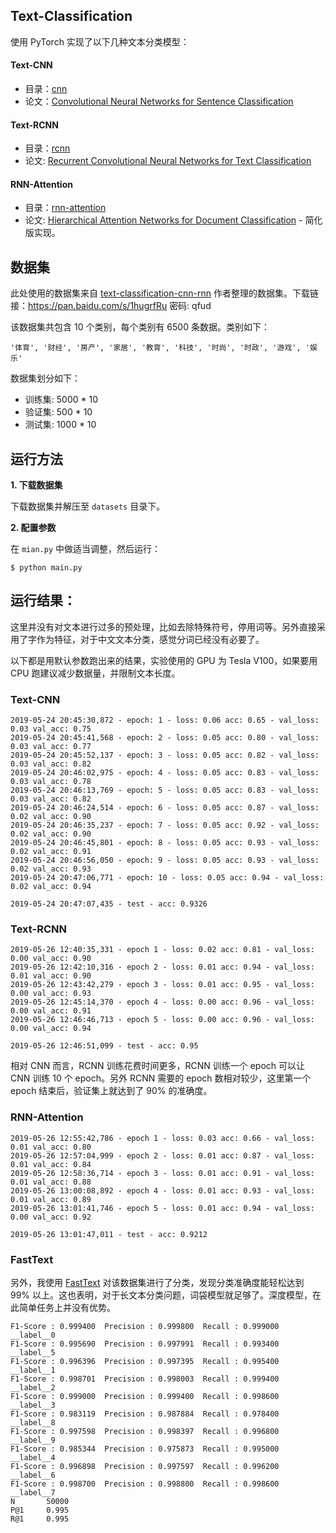 ## Text-Classification

使用 PyTorch 实现了以下几种文本分类模型：

#### Text-CNN

- 目录：[cnn](./cnn)
- 论文：[Convolutional Neural Networks for Sentence Classification](https://arxiv.org/pdf/1408.5882.pdf)

#### Text-RCNN

- 目录：[rcnn](./rcnn)
- 论文: [Recurrent Convolutional Neural Networks for Text Classification](https://www.aaai.org/ocs/index.php/AAAI/AAAI15/paper/view/9745/9552)

#### RNN-Attention

- 目录：[rnn-attention](./rnn-attention)
- 论文: [Hierarchical Attention Networks for Document Classification](https://www.aclweb.org/anthology/N16-1174) - 简化版实现。

## 数据集

此处使用的数据集来自 [text-classification-cnn-rnn](https://github.com/gaussic/text-classification-cnn-rnn) 作者整理的数据集。下载链接：https://pan.baidu.com/s/1hugrfRu 密码: qfud

该数据集共包含 10 个类别，每个类别有 6500 条数据。类别如下：

```
'体育', '财经', '房产', '家居', '教育', '科技', '时尚', '时政', '游戏', '娱乐'
```

数据集划分如下：

- 训练集: 5000 * 10
- 验证集: 500 * 10
- 测试集: 1000 * 10

## 运行方法

**1. 下载数据集**

下载数据集并解压至 `datasets` 目录下。

**2. 配置参数**

在 `mian.py` 中做适当调整，然后运行：

```
$ python main.py
```

## 运行结果：

这里并没有对文本进行过多的预处理，比如去除特殊符号，停用词等。另外直接采用了字作为特征，对于中文文本分类，感觉分词已经没有必要了。

以下都是用默认参数跑出来的结果，实验使用的 GPU 为 Tesla V100，如果要用 CPU 跑建议减少数据量，并限制文本长度。

### Text-CNN

```
2019-05-24 20:45:30,872 - epoch: 1 - loss: 0.06 acc: 0.65 - val_loss: 0.03 val_acc: 0.75
2019-05-24 20:45:41,568 - epoch: 2 - loss: 0.05 acc: 0.80 - val_loss: 0.03 val_acc: 0.77
2019-05-24 20:45:52,137 - epoch: 3 - loss: 0.05 acc: 0.82 - val_loss: 0.03 val_acc: 0.82
2019-05-24 20:46:02,975 - epoch: 4 - loss: 0.05 acc: 0.83 - val_loss: 0.03 val_acc: 0.78
2019-05-24 20:46:13,769 - epoch: 5 - loss: 0.05 acc: 0.83 - val_loss: 0.03 val_acc: 0.82
2019-05-24 20:46:24,514 - epoch: 6 - loss: 0.05 acc: 0.87 - val_loss: 0.02 val_acc: 0.90
2019-05-24 20:46:35,237 - epoch: 7 - loss: 0.05 acc: 0.92 - val_loss: 0.02 val_acc: 0.90
2019-05-24 20:46:45,801 - epoch: 8 - loss: 0.05 acc: 0.93 - val_loss: 0.02 val_acc: 0.91
2019-05-24 20:46:56,050 - epoch: 9 - loss: 0.05 acc: 0.93 - val_loss: 0.02 val_acc: 0.93
2019-05-24 20:47:06,771 - epoch: 10 - loss: 0.05 acc: 0.94 - val_loss: 0.02 val_acc: 0.94

2019-05-24 20:47:07,435 - test - acc: 0.9326
```

### Text-RCNN

```
2019-05-26 12:40:35,331 - epoch 1 - loss: 0.02 acc: 0.81 - val_loss: 0.00 val_acc: 0.90
2019-05-26 12:42:10,316 - epoch 2 - loss: 0.01 acc: 0.94 - val_loss: 0.01 val_acc: 0.90
2019-05-26 12:43:42,279 - epoch 3 - loss: 0.01 acc: 0.95 - val_loss: 0.00 val_acc: 0.93
2019-05-26 12:45:14,370 - epoch 4 - loss: 0.00 acc: 0.96 - val_loss: 0.00 val_acc: 0.91
2019-05-26 12:46:46,713 - epoch 5 - loss: 0.00 acc: 0.96 - val_loss: 0.00 val_acc: 0.94

2019-05-26 12:46:51,099 - test - acc: 0.95
```

相对 CNN 而言，RCNN 训练花费时间更多，RCNN 训练一个 epoch 可以让 CNN 训练 10 个 epoch。另外 RCNN 需要的 epoch 数相对较少，这里第一个 epoch 结束后，验证集上就达到了 90% 的准确度。

### RNN-Attention

```
2019-05-26 12:55:42,786 - epoch 1 - loss: 0.03 acc: 0.66 - val_loss: 0.01 val_acc: 0.80
2019-05-26 12:57:04,999 - epoch 2 - loss: 0.01 acc: 0.87 - val_loss: 0.01 val_acc: 0.84
2019-05-26 12:58:36,714 - epoch 3 - loss: 0.01 acc: 0.91 - val_loss: 0.01 val_acc: 0.88
2019-05-26 13:00:08,892 - epoch 4 - loss: 0.01 acc: 0.93 - val_loss: 0.01 val_acc: 0.89
2019-05-26 13:01:41,746 - epoch 5 - loss: 0.01 acc: 0.94 - val_loss: 0.00 val_acc: 0.92

2019-05-26 13:01:47,011 - test - acc: 0.9212
```

### FastText

另外，我使用 [FastText](https://fasttext.cc/) 对该数据集进行了分类，发现分类准确度能轻松达到 99% 以上。这也表明，对于长文本分类问题，词袋模型就足够了。深度模型，在此简单任务上并没有优势。

```
F1-Score : 0.999400  Precision : 0.999800  Recall : 0.999000   __label__0
F1-Score : 0.995690  Precision : 0.997991  Recall : 0.993400   __label__5
F1-Score : 0.996396  Precision : 0.997395  Recall : 0.995400   __label__1
F1-Score : 0.998701  Precision : 0.998003  Recall : 0.999400   __label__2
F1-Score : 0.999000  Precision : 0.999400  Recall : 0.998600   __label__3
F1-Score : 0.983119  Precision : 0.987884  Recall : 0.978400   __label__8
F1-Score : 0.997598  Precision : 0.998397  Recall : 0.996800   __label__9
F1-Score : 0.985344  Precision : 0.975873  Recall : 0.995000   __label__4
F1-Score : 0.996898  Precision : 0.997597  Recall : 0.996200   __label__6
F1-Score : 0.998700  Precision : 0.998800  Recall : 0.998600   __label__7
N       50000
P@1     0.995
R@1     0.995
```
